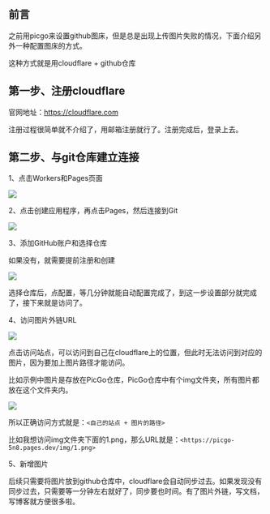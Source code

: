 ## 前言

之前用picgo来设置github图床，但是总是出现上传图片失败的情况，下面介绍另外一种配置图床的方式。

这种方式就是用cloudflare + github仓库

## 第一步、注册cloudflare

官网地址：https://cloudflare.com

注册过程很简单就不介绍了，用邮箱注册就行了。注册完成后，登录上去。

## 第二步、与git仓库建立连接

1、点击Workers和Pages页面

![](https://picgo-5n8.pages.dev/img/add-app.png)

2、点击创建应用程序，再点击Pages，然后连接到Git

![](https://picgo-5n8.pages.dev/img/connect-git.png)



3、添加GitHub账户和选择仓库

如果没有，就需要提前注册和创建

![](https://picgo-5n8.pages.dev/img/world.png)

选择仓库后，点配置，等几分钟就能自动配置完成了，到这一步设置部分就完成了，接下来就是访问了。

4、访问图片外链URL

![](https://picgo-5n8.pages.dev/img/page.png)

点击访问站点，可以访问到自己在cloudflare上的位置，但此时无法访问到对应的图片，因为要加上图片路径才能访问。

比如示例中图片是存放在PicGo仓库，PicGo仓库中有个img文件夹，所有图片都放在这个文件夹内。

![](https://picgo-5n8.pages.dev/img/img-test.png)

所以正确访问方式就是：`<自己的站点 + 图片的路径>`

比如我想访问img文件夹下面的1.png，那么URL就是：`<https://picgo-5n8.pages.dev/img/1.png>`

5、新增图片

后续只需要将图片放到github仓库中，cloudflare会自动同步过去。如果发现没有同步过去，只需要等一分钟左右就好了，同步要也时间。有了图片外链，写文档，写博客就方便很多啦。

